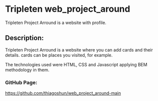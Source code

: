 # Tripleten web_project_around

Tripleten Project Arround is a website with profile.

## Description:

Tripleten Project Arround is a website where you can add cards and their details. cards can be places you visited, for example.

The technologies used were HTML, CSS and Javascript applying BEM methodology in them.


### GitHub Page:

https://github.com/thiagoshun/web_project_around-main
